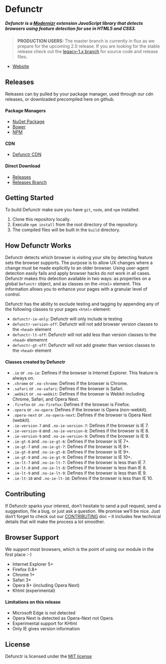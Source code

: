 # Defunctr

##### Defunctr is a [Modernizr](http://www.modernizr.com) extension JavaScript library that detects browsers using feature detection for use in HTML5 and CSS3.

> **PRODUCTION USERS:** The master branch is currently in flux as we prepare for the upcoming 2.0 release. If you are looking for the stable release check out the [<i class="icon-folder-open"></i> legacy-1.x branch](./tree/legacy-1.x) for source code and release files.

- [Website](http://github.com/cinecove/defunctr)

## Releases
Releases can by pulled by your package manager, used through our cdn releases, or downloaded precompiled here on github.

#### Package Managers
- [NuGet Package](https://www.nuget.org/packages/Defunctr/)
- [Bower](#)
- [NPM](#)

#### CDN
- [Defunctr CDN](#)

#### Direct Download
- [Releases](./releases)
- [Releases Branch](./tree/dist)

## Getting Started
To build Defunctr make sure you have `git`, `node`, and `npm` installed.

1. Clone this repository locally.
2. Execute `npm install` from the root directory of the repository.
3. The compiled files will be built in the `build` directory.

## How Defunctr Works
Defunctr detects which browser is visiting your site by detecting feature sets the browser supports. The purpose is to allow UX changes where a change must be made explicitly to an older browser. Using user-agent detection easily fails and apply browser hacks do not work in all cases. Defunctr makes this detection available in two ways: as properties on a global `Defunctr` object, and as classes on the `<html>` element. This information allows you to enhance your pages with a granular level of control.

Defunctr has the ability to exclude testing and tagging by appending any of the following classes to your pages `<html>` element:

* `defunctr-ie-only`: Defunctr will only include ie testing
* `defunctr-version-off`: Defunctr will not add browser version classes to the `<head>` element
* `defunctr-lt-off`: Defunctr will not add less than version classes to the `<head>` elememnt
* `defunctr-gt-off`: Defunctr will not add greater than version classes to the `<head>` element

#### Classes created by Defunctr

* `.ie` or `.no-ie`: Defines if the browser is Internet Explorer. This feature is always on.
* `.chrome` or `.no-chrome`: Defines if the browser is Chrome.
* `.safari` or `.no-safari`: Defines if the browser is Safari.
* `.webkit` or `.no-webkit`: Defines if the browser is Webkit including Chrome, Safari, and Opera Next.
* `.firefox` or `.no-firefox`: Defines if the browser is Firefox.
* `.opera` or `.no-opera`: Defines if the browser is Opera (non-webkit).
*  `.opera-next` or `.no-opera-next`: Defines if the browser is Opera Next (webkit).
* `.ie-version-7` and `.no-ie-version-7`: Defines if the browser is IE 7.
* `.ie-version-8` and `.no-ie-version-8`: Defines if the browser is IE 8.
* `.ie-version-9` and `.no-ie-version-9`: Defines if the browser is IE 9.
* `.ie-gt-6` and `.no-ie-gt-6`: Defines if the browser is IE 7+.
* `.ie-gt-7` and `.no-ie-gt-7`: Defines if the browser is IE 8+.
* `.ie-gt-8` and `.no-ie-gt-8`: Defines if the browser is IE 9+.
* `.ie-gt-9` and `.no-ie-gt-9`: Defines if the browser is IE 10+.
* `.ie-lt-7` and `.no-ie-lt-7`: Defines if the browser is less than IE 7.
* `.ie-lt-8` and `.no-ie-lt-8`: Defines if the browser is less than IE 8.
* `.ie-lt-9` and `.no-ie-lt-9`: Defines if the browser is less than IE 9.
* `.ie-lt-10` and `.no-ie-lt-10`: Defines if the browser is less than IE 10.

## Contributing

If Defunctr sparks your interest, don’t hesitate to send a pull request, send a suggestion, file a bug, or just ask a question. We promise we’ll be nice. Just don’t forget to check out our [CONTRIBUTING](CONTRIBUTING.md) doc – it includes few technical details that will make the process a lot smoother.

## Browser Support

We support most browsers, which is the point of using our module in the first place :-)

* Internet Explorer 5+
* Firefox 0.8+
* Chrome 1+
* Safari 3+
* Opera 8+ (including Opera Next)
* Khtml (experimental)

#### Limitations on this release

* Microsoft Edge is not detected
* Opera Next is detected as Opera-Next not Opera.
* Experimental support for KHtml
* Only IE gives version information

## License

Defunctr is licensed under the [MIT license](./LICENSE.md)
